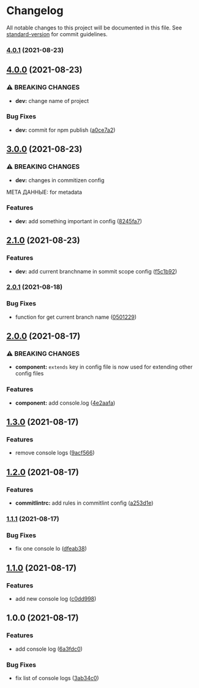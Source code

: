 # Changelog

All notable changes to this project will be documented in this file. See [standard-version](https://github.com/conventional-changelog/standard-version) for commit guidelines.

### [4.0.1](https://github.com/mokkapps/changelog-generator-demo/compare/v4.0.0...v4.0.1) (2021-08-23)

## [4.0.0](https://github.com/mokkapps/changelog-generator-demo/compare/v3.0.0...v4.0.0) (2021-08-23)


### ⚠ BREAKING CHANGES

* **dev:** change name of project

### Bug Fixes

* **dev:** commit for npm publish ([a0ce7a2](https://github.com/mokkapps/changelog-generator-demo/commits/a0ce7a2900ca2d05e9c64b11f3681c2b8fd586e3))

## [3.0.0](https://github.com/mokkapps/changelog-generator-demo/compare/v2.1.0...v3.0.0) (2021-08-23)


### ⚠ BREAKING CHANGES

* **dev:** changes in commitizen config

МЕТА ДАННЫЕ: for metadata

### Features

* **dev:** add something important in config ([8245fa7](https://github.com/mokkapps/changelog-generator-demo/commits/8245fa7a0cbaa9d81d99879821e44842367e297e))

## [2.1.0](https://github.com/mokkapps/changelog-generator-demo/compare/v2.0.1...v2.1.0) (2021-08-23)


### Features

* **dev:** add current branchname in sommit scope config ([f5c1b92](https://github.com/mokkapps/changelog-generator-demo/commits/f5c1b927388820db4e9be142175f59b84938f8cd))

### [2.0.1](https://github.com/mokkapps/changelog-generator-demo/compare/v2.0.0...v2.0.1) (2021-08-18)


### Bug Fixes

* function for get current branch name ([0501229](https://github.com/mokkapps/changelog-generator-demo/commits/05012292aab8956566afb156c4a697d909be2c1e))

## [2.0.0](https://github.com/mokkapps/changelog-generator-demo/compare/v1.3.0...v2.0.0) (2021-08-17)


### ⚠ BREAKING CHANGES

* **component:** `extends` key in config file is now used for extending other config files

### Features

* **component:** add console.log ([4e2aafa](https://github.com/mokkapps/changelog-generator-demo/commits/4e2aafad2c8879f32d5d6cbbcd4c8795b1c01d86))

## [1.3.0](https://github.com/mokkapps/changelog-generator-demo/compare/v1.2.0...v1.3.0) (2021-08-17)


### Features

* remove console logs ([9acf566](https://github.com/mokkapps/changelog-generator-demo/commits/9acf5661c75cfa448e7132bfe6e0fbf599ff4268))

## [1.2.0](https://github.com/mokkapps/changelog-generator-demo/compare/v1.1.1...v1.2.0) (2021-08-17)


### Features

* **commitlintrc:** add rules in commitlint config ([a253d1e](https://github.com/mokkapps/changelog-generator-demo/commits/a253d1e20217d22daacb4595d645a34edaa931e7))

### [1.1.1](https://github.com/mokkapps/changelog-generator-demo/compare/v1.1.0...v1.1.1) (2021-08-17)


### Bug Fixes

* fix one console lo ([dfeab38](https://github.com/mokkapps/changelog-generator-demo/commits/dfeab382ab8a5d34b41cbfe97e44a9d229fc10ca))

## [1.1.0](https://github.com/mokkapps/changelog-generator-demo/compare/v1.0.0...v1.1.0) (2021-08-17)


### Features

* add new console log ([c0dd998](https://github.com/mokkapps/changelog-generator-demo/commits/c0dd99830ceec5d57c6b0f0e50ab440c3e2761b9))

## 1.0.0 (2021-08-17)


### Features

* add console log ([6a3fdc0](https://github.com/mokkapps/changelog-generator-demo/commits/6a3fdc07f75c1cd94b35ddffe060e0ac5d2249de))


### Bug Fixes

* fix list of console logs ([3ab34c0](https://github.com/mokkapps/changelog-generator-demo/commits/3ab34c0a4a7c5490f1e856a194b6a3728274f49e))
